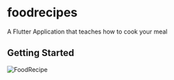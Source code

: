 # foodrecipes

A Flutter Application that teaches how to cook your meal

## Getting Started

![FoodRecipe](https://github.com/DAMMAK/flutter-food-recipe/blob/master/20200217062441.gif?raw=true)
